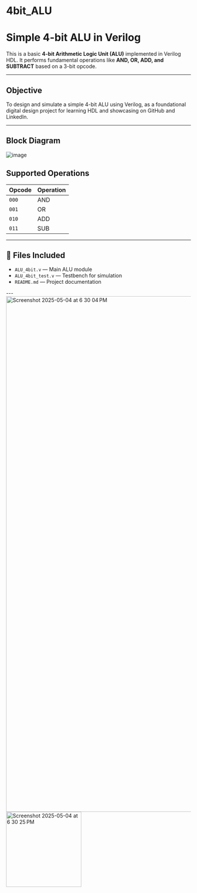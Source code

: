 # 4bit_ALU

#  Simple 4-bit ALU in Verilog

This is a basic **4-bit Arithmetic Logic Unit (ALU)** implemented in Verilog HDL. It performs fundamental operations like **AND, OR, ADD, and SUBTRACT** based on a 3-bit opcode.

---

## Objective

To design and simulate a simple 4-bit ALU using Verilog, as a foundational digital design project for learning HDL and showcasing on GitHub and LinkedIn.

---

## Block Diagram 
![image](https://github.com/user-attachments/assets/18bc2469-ff9d-4f0b-bd90-2275fece908d)


## Supported Operations

| Opcode | Operation |
|--------|-----------|
| `000`  | AND       |
| `001`  | OR        |
| `010`  | ADD       |
| `011`  | SUB       |

---

## 🧾 Files Included

- `ALU_4bit.v` — Main ALU module
- `ALU_4bit_test.v` — Testbench for simulation
- `README.md` — Project documentation

---<img width="1407" alt="Screenshot 2025-05-04 at 6 30 04 PM" src="https://github.com/user-attachments/assets/3c88e64e-fe3a-4cd2-80c1-46de91c84d1a" />
<img width="205" alt="Screenshot 2025-05-04 at 6 30 25 PM" src="https://github.com/user-attachments/assets/06b219bd-ed15-4f8d-84a9-627c0bb8632b" />


